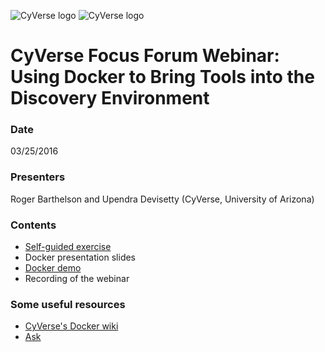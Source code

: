 
<a id="top"></a>
<img src="https://imageshack.com/i/pmQrCdDSj" alt="CyVerse logo">
<img src="https://imageshack.com/i/pnPG3oB4p" alt="CyVerse logo">

# CyVerse Focus Forum Webinar: Using Docker to Bring Tools into the Discovery Environment

### Date
03/25/2016

### Presenters
Roger Barthelson and Upendra Devisetty (CyVerse, University of Arizona)

### Contents
- [Self-guided exercise](https://github.com/upendrak/docker-webinar-1/blob/master/exercise.md#optional)
- Docker presentation slides
- [Docker demo](https://github.com/upendrak/docker-webinar-1/blob/master/demo.md)
- Recording of the webinar

### Some useful resources
- [CyVerse's Docker wiki](https://pods.iplantcollaborative.org/wiki/display/DEmanual/Dockerizing+Your+Tools+for+the+CyVerse+Discovery+Environment)
- [Ask](http://ask.iplantcollaborative.org/questions/)

